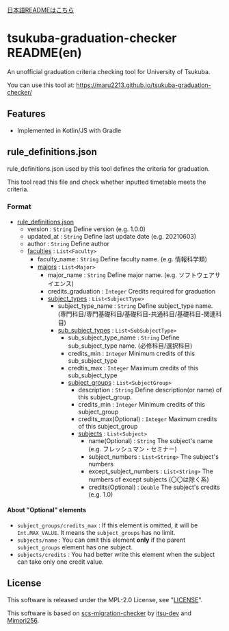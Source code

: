 [日本語READMEはこちら](https://github.com/maru2213/tsukuba-graduation-checker/blob/master/README_ja.md)

# tsukuba-graduation-checker README(en)
An unofficial graduation criteria checking tool for University of Tsukuba.

You can use this tool at: https://maru2213.github.io/tsukuba-graduation-checker/

## Features
- Implemented in Kotlin/JS with Gradle

## rule_definitions.json
rule_definitions.json used by this tool defines the criteria for graduation.

This tool read this file and check whether inputted timetable meets the criteria.

### Format
- [rule_definitions.json](https://github.com/maru2213/tsukuba-graduation-checker/blob/master/src/main/kotlin/model/RuleDefinition.kt)
    - version : `String` Define version (e.g. 1.0.0)
    - updated_at : `String` Define last update date (e.g. 20210603)
    - author : `String` Define author
    - [faculties](https://github.com/maru2213/tsukuba-graduation-checker/blob/master/src/main/kotlin/model/Faculty.kt) : `List<Faculty>`
        - faculty_name : `String` Define faculty name. (e.g. 情報科学類)
        - [majors](https://github.com/maru2213/tsukuba-graduation-checker/blob/master/src/main/kotlin/model/Major.kt) : `List<Major>`
            - major_name : `String` Define major name. (e.g. ソフトウェアサイエンス)
            - credits_graduation : `Integer` Credits required for graduation 
            - [subject_types](https://github.com/maru2213/tsukuba-graduation-checker/blob/master/src/main/kotlin/model/SubjectType.kt) : `List<SubjectType>`
                - subject_type_name : `String` Define subject_type name. (専門科目/専門基礎科目/基礎科目-共通科目/基礎科目-関連科目)
                - [sub_subject_types](https://github.com/maru2213/tsukuba-graduation-checker/blob/master/src/main/kotlin/model/SubSubjectType.kt) : `List<SubSubjectType>`
                    - sub_subject_type_name : `String` Define sub_subject_type name. (必修科目/選択科目)
                    - credits_min : `Integer` Minimum credits of this sub_subject_type
                    - credtis_max : `Integer` Maximum credits of this sub_subject_type
                    - [subject_groups](https://github.com/maru2213/tsukuba-graduation-checker/blob/master/src/main/kotlin/model/SubjectGroup.kt) : `List<SubjectGroup>`
                        - description : `String` Define description(or name) of this subject_group.
                        - credits_min : `Integer` Minimum credits of this subject_group
                        - credits_max(Optional) : `Integer` Maximum credits of this subject_group
                        - [subjects](https://github.com/maru2213/tsukuba-graduation-checker/blob/master/src/main/kotlin/model/Subject.kt) : `List<Subject>`
                            - name(Optional) : `String` The subject's name (e.g. フレッシュマン・セミナー)
                            - subject_numbers : `List<String>` The subject's numbers
                            - except_subject_numbers : `List<String>` The numbers of except subjects (〇〇は除く系)
                            - credits(Optional) : `Double` The subject's credits (e.g. 1.0)

#### About "Optional" elements
- `subject_groups/credits_max` : If this element is omitted, it will be `Int.MAX_VALUE`. It means the `subject_groups` has no limit.
- `subjects/name` : You can omit this element **only** if the parent `subject_groups` element has one subject.
- `subjects/credits` : You had better write this element when the subject can take only one credit value.

## License
This software is released under the MPL-2.0 License, see "[LICENSE](https://github.com/maru2213/tsukuba-graduation-checker/blob/master/LICENSE)".

This software is based on [scs-migration-checker](https://github.com/itsu-dev/scs-migration-checker) by [itsu-dev](https://github.com/itsu-dev) and [Mimori256](https://github.com/Mimori256).
